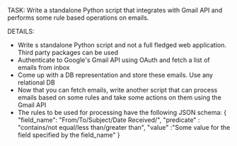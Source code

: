 TASK:
Write a standalone Python script that integrates with Gmail API and performs some rule based operations on emails.

DETAILS:
- Write s standalone Python script and not a full fledged web application. Third party packages can be used
- Authenticate to Google's Gmail API using OAuth and fetch a list of emails from inbox
- Come up with a DB representation and store these emails. Use any relational DB
- Now that you can fetch emails, write another script that can process emails based on some rules and take some actions on them using the Gmail API
- The rules to be used for processing have the following JSON schema:
{
	"field_name": "From/To/Subject/Date Received/",
	"predicate" : "contains/not equal/less than/greater than", 
	"value" :"Some value for the field specified by the field_name"
}


